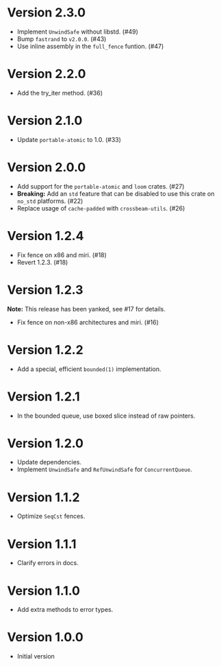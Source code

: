# Version 2.3.0

- Implement `UnwindSafe` without libstd. (#49)
- Bump `fastrand` to `v2.0.0`. (#43)
- Use inline assembly in the `full_fence` funtion. (#47)

# Version 2.2.0

- Add the try_iter method. (#36)

# Version 2.1.0

- Update `portable-atomic` to 1.0. (#33)

# Version 2.0.0

- Add support for the `portable-atomic` and `loom` crates. (#27)
- **Breaking:** Add an `std` feature that can be disabled to use this crate on `no_std` platforms. (#22)
- Replace usage of `cache-padded` with `crossbeam-utils`. (#26)

# Version 1.2.4

- Fix fence on x86 and miri. (#18)
- Revert 1.2.3. (#18)

# Version 1.2.3

**Note:** This release has been yanked, see #17 for details.

- Fix fence on non-x86 architectures and miri. (#16)

# Version 1.2.2

- Add a special, efficient `bounded(1)` implementation.

# Version 1.2.1

- In the bounded queue, use boxed slice instead of raw pointers.

# Version 1.2.0

- Update dependencies.
- Implement `UnwindSafe` and `RefUnwindSafe` for `ConcurrentQueue`.

# Version 1.1.2

- Optimize `SeqCst` fences.

# Version 1.1.1

- Clarify errors in docs.

# Version 1.1.0

- Add extra methods to error types.

# Version 1.0.0

- Initial version
